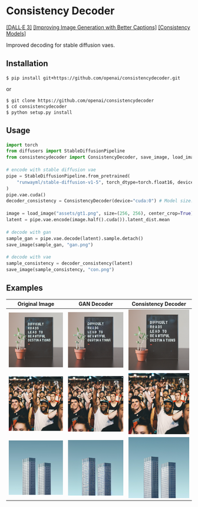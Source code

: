 # Consistency Decoder

[[DALL·E 3]](https://openai.com/dall-e-3)
[[Improving Image Generation with Better Captions]](https://cdn.openai.com/papers/dall-e-3.pdf)
[[Consistency Models]](https://arxiv.org/abs/2303.01469)

Improved decoding for stable diffusion vaes.

## Installation

```
$ pip install git+https://github.com/openai/consistencydecoder.git
```
or
```
$ git clone https://github.com/openai/consistencydecoder
$ cd consistencydecoder
$ python setup.py install
```

## Usage

```python
import torch
from diffusers import StableDiffusionPipeline
from consistencydecoder import ConsistencyDecoder, save_image, load_image

# encode with stable diffusion vae
pipe = StableDiffusionPipeline.from_pretrained(
    "runwayml/stable-diffusion-v1-5", torch_dtype=torch.float16, device="cuda:0"
)
pipe.vae.cuda()
decoder_consistency = ConsistencyDecoder(device="cuda:0") # Model size: 2.49 GB

image = load_image("assets/gt1.png", size=(256, 256), center_crop=True) # alternatively, one can provide image url
latent = pipe.vae.encode(image.half().cuda()).latent_dist.mean

# decode with gan
sample_gan = pipe.vae.decode(latent).sample.detach()
save_image(sample_gan, "gan.png")

# decode with vae
sample_consistency = decoder_consistency(latent)
save_image(sample_consistency, "con.png")
```

## Examples
 Original Image | GAN Decoder | Consistency Decoder |
:---:|:---:|:---:|
![Original Image](assets/gt1.png) | ![GAN Image](assets/gan1.png) | ![VAE Image](assets/con1.png) |
![Original Image](assets/gt2.png) | ![GAN Image](assets/gan2.png) | ![VAE Image](assets/con2.png) |
![Original Image](assets/gt3.png) | ![GAN Image](assets/gan3.png) | ![VAE Image](assets/con3.png) |
